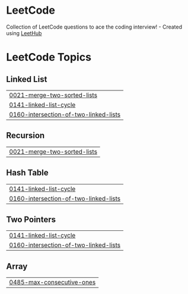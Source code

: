 # LeetCode
Collection of LeetCode questions to ace the coding interview! - Created using [LeetHub](https://github.com/QasimWani/LeetHub)

<!---LeetCode Topics Start-->
# LeetCode Topics
## Linked List
|  |
| ------- |
| [0021-merge-two-sorted-lists](https://github.com/nalini-ajwani/LeetCode/tree/master/0021-merge-two-sorted-lists) |
| [0141-linked-list-cycle](https://github.com/nalini-ajwani/LeetCode/tree/master/0141-linked-list-cycle) |
| [0160-intersection-of-two-linked-lists](https://github.com/nalini-ajwani/LeetCode/tree/master/0160-intersection-of-two-linked-lists) |
## Recursion
|  |
| ------- |
| [0021-merge-two-sorted-lists](https://github.com/nalini-ajwani/LeetCode/tree/master/0021-merge-two-sorted-lists) |
## Hash Table
|  |
| ------- |
| [0141-linked-list-cycle](https://github.com/nalini-ajwani/LeetCode/tree/master/0141-linked-list-cycle) |
| [0160-intersection-of-two-linked-lists](https://github.com/nalini-ajwani/LeetCode/tree/master/0160-intersection-of-two-linked-lists) |
## Two Pointers
|  |
| ------- |
| [0141-linked-list-cycle](https://github.com/nalini-ajwani/LeetCode/tree/master/0141-linked-list-cycle) |
| [0160-intersection-of-two-linked-lists](https://github.com/nalini-ajwani/LeetCode/tree/master/0160-intersection-of-two-linked-lists) |
## Array
|  |
| ------- |
| [0485-max-consecutive-ones](https://github.com/nalini-ajwani/LeetCode/tree/master/0485-max-consecutive-ones) |
<!---LeetCode Topics End-->